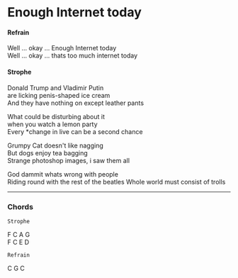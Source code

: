 # Enough Internet today

#### Refrain

Well ... okay ... Enough Internet today  
Well ... okay ... thats too much internet today

#### Strophe

Donald Trump and Vladimir Putin  
are licking penis-shaped ice cream  
And they have nothing on except leather pants

What could be disturbing about it  
when you watch a lemon party  
Every *change in live can be a second chance

Grumpy Cat doesn't like nagging  
But dogs enjoy tea bagging  
Strange photoshop images, i saw them all

God dammit whats wrong with people  
Riding round with the rest of the beatles
Whole world must consist of trolls

---

### Chords

    Strophe
  
F C A G  
F C E D  
  
    Refrain
  
C G C  